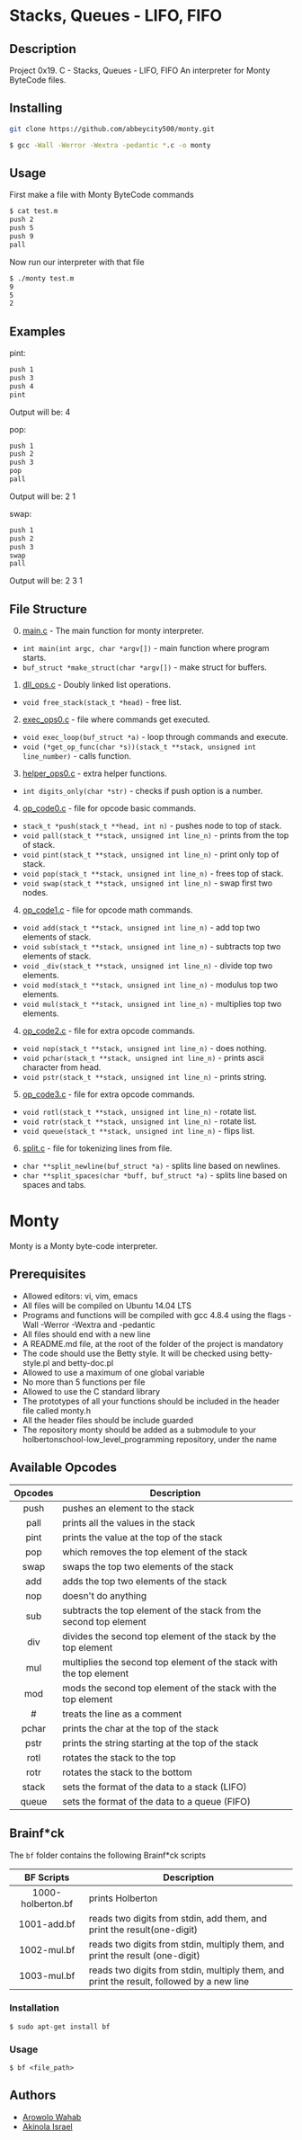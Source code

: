 # Stacks, Queues - LIFO, FIFO

## Description

Project 0x19. C - Stacks, Queues - LIFO, FIFO
An interpreter for Monty ByteCode files.

## Installing

```bash
git clone https://github.com/abbeycity500/monty.git
```

```bash
$ gcc -Wall -Werror -Wextra -pedantic *.c -o monty
```

## Usage

First make a file with Monty ByteCode commands
```bash
$ cat test.m
push 2
push 5
push 9
pall
```

Now run our interpreter with that file
```bash
$ ./monty test.m
9
5
2
```
## Examples

pint:
```bash
push 1
push 3
push 4
pint
```
Output will be:
4

pop:
```bash
push 1
push 2
push 3
pop
pall
```
Output will be:
2
1

swap:
```bash
push 1
push 2
push 3
swap
pall
```
Output will be:
2
3
1

## File Structure

0. [main.c](main.c) - The main function for monty interpreter.
* ``int main(int argc, char *argv[])`` - main function where program starts.
* ``buf_struct *make_struct(char *argv[])`` - make struct for buffers.

1. [dll_ops.c](dll_ops.c) - Doubly linked list operations.
* ``void free_stack(stack_t *head)`` - free list.

2. [exec_ops0.c](exec_ops0.c) - file where commands get executed.
* ``void exec_loop(buf_struct *a)`` - loop through commands and execute.
* ``void (*get_op_func(char *s))(stack_t **stack, unsigned int line_number)`` - calls function.

3. [helper_ops0.c](helper_ops0.c) - extra helper functions.
* ``int digits_only(char *str)`` - checks if push option is a number.

4. [op_code0.c](op_code0.c) - file for opcode basic commands.
* ``stack_t *push(stack_t **head, int n)`` - pushes node to top of stack.
* ``void pall(stack_t **stack, unsigned int line_n)`` - prints from the top of stack.
* ``void pint(stack_t **stack, unsigned int line_n)`` - print only top of stack.
* ``void pop(stack_t **stack, unsigned int line_n)`` - frees top of stack.
* ``void swap(stack_t **stack, unsigned int line_n)`` - swap first two nodes.

4. [op_code1.c](op_code1.c) - file for opcode math commands.
* ``void add(stack_t **stack, unsigned int line_n)`` - add top two elements of stack.
* ``void sub(stack_t **stack, unsigned int line_n)`` - subtracts top two elements of stack.
* ``void _div(stack_t **stack, unsigned int line_n)`` - divide top two elements.
* ``void mod(stack_t **stack, unsigned int line_n)`` - modulus top two elements.
* ``void mul(stack_t **stack, unsigned int line_n)`` - multiplies top two elements.

4. [op_code2.c](op_code2.c) - file for extra opcode commands.
* ``void nop(stack_t **stack, unsigned int line_n)`` - does nothing.
* ``void pchar(stack_t **stack, unsigned int line_n)`` - prints ascii character from head.
* ``void pstr(stack_t **stack, unsigned int line_n)`` - prints string.

5. [op_code3.c](op_code3.c) - file for extra opcode commands.
* ``void rotl(stack_t **stack, unsigned int line_n)`` - rotate list.
* ``void rotr(stack_t **stack, unsigned int line_n)`` - rotate list.
* ``void queue(stack_t **stack, unsigned int line_n)`` - flips list.

6. [split.c](split.c) - file for tokenizing lines from file.
* ``char **split_newline(buf_struct *a)`` - splits line based on newlines.
* ``char **split_spaces(char *buff, buf_struct *a)`` - splits line based on spaces and tabs.

# Monty
Monty is a Monty byte-code interpreter.

## Prerequisites
* Allowed editors: vi, vim, emacs
* All files will be compiled on Ubuntu 14.04 LTS
* Programs and functions will be compiled with gcc 4.8.4 using the flags -Wall -Werror -Wextra and -pedantic
* All files should end with a new line
* A README.md file, at the root of the folder of the project is mandatory
* The code should use the Betty style. It will be checked using betty-style.pl and betty-doc.pl
* Allowed to use a maximum of one global variable
* No more than 5 functions per file
* Allowed to use the C standard library
* The prototypes of all your functions should be included in the header file called monty.h
* All the header files should be include guarded
* The repository monty should be added as a submodule to your holbertonschool-low_level_programming repository, under the name


## Available Opcodes
| Opcodes	| Description	|
| :-------:	| -----------	|
| push		| pushes an element to the stack |
| pall		| prints all the values in the stack |
| pint		| prints the value at the top of the stack |
| pop		| which removes the top element of the stack |
| swap		| swaps the top two elements of the stack |
| add		| adds the top two elements of the stack |
| nop		| doesn't do anything |
| sub		| subtracts the top element of the stack from the second top element |
| div		| divides the second top element of the stack by the top element |
| mul		| multiplies the second top element of the stack with the top element|
| mod		| mods the second top element of the stack with the top element |
| #		| treats the line as a comment |
| pchar		| prints the char at the top of the stack |
| pstr		| prints the string starting at the top of the stack |
| rotl		| rotates the stack to the top |
| rotr		| rotates the stack to the bottom |
| stack		| sets the format of the data to a stack (LIFO) |
| queue		| sets the format of the data to a queue (FIFO) |

## Brainf*ck
The `bf` folder contains the following Brainf*ck scripts

| BF Scripts	| Description	|
| :-------:	| -----------	|
| 1000-holberton.bf	| prints Holberton |
| 1001-add.bf		| reads two digits from stdin, add them, and print the result(one-digit) |
| 1002-mul.bf		| reads two digits from stdin, multiply them, and print the result (one-digit) |
| 1003-mul.bf		| reads two digits from stdin, multiply them, and print the result, followed by a new line |

### Installation
`$ sudo apt-get install bf`

### Usage
`$ bf <file_path>`

## Authors
* [Arowolo Wahab](https://github.com/abbeycity500)
* [Akinola Israel](https://github.com/hakinz0110)
